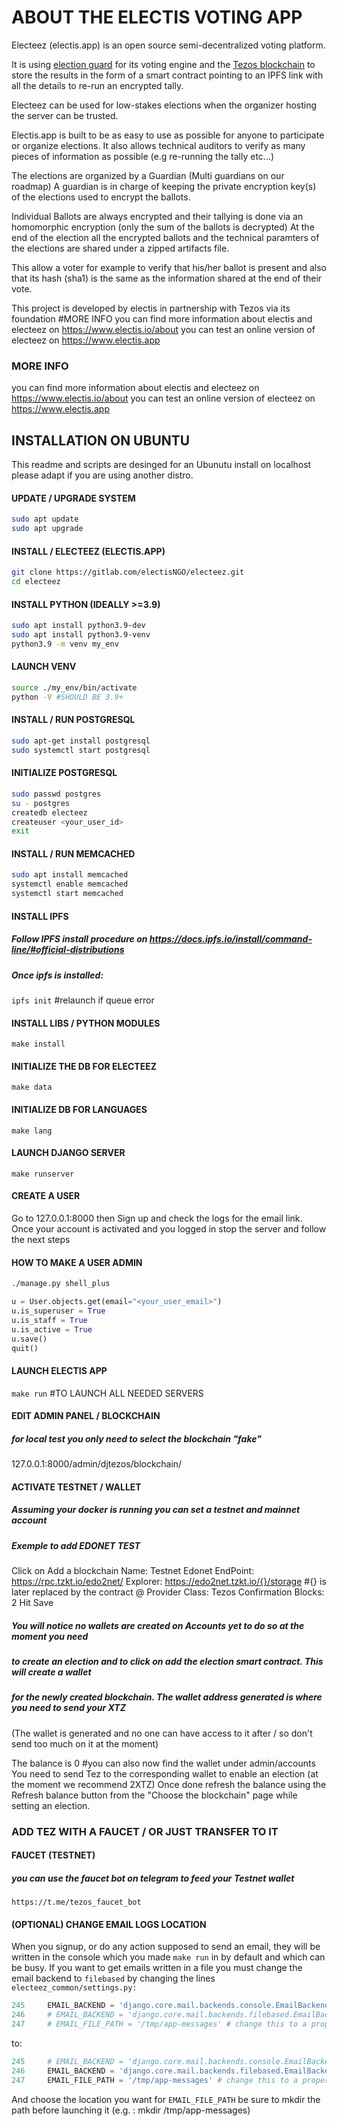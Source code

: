 # ABOUT THE ELECTIS VOTING APP

Electeez (electis.app) is an open source semi-decentralized voting platform.

It is using [election guard](https://www.electionguard.vote/) for its voting engine and
the [Tezos blockchain](tezos.com) to store the results in the form of a smart contract
pointing to an IPFS link with all the details to re-run an encrypted tally.

Electeez can be used for low-stakes elections when the organizer hosting the server can be trusted.

Electis.app is built to be as easy to use as possible for anyone to participate or organize elections.
It also allows technical auditors to verify as many pieces of information as possible
(e.g re-running the tally etc...)

The elections are organized by a Guardian (Multi guardians on our roadmap)
A guardian is in charge of keeping the private encryption
key(s) of the elections used to encrypt the ballots.

 Individual Ballots are always encrypted and their tallying is done via an homomorphic encryption
(only the sum of the ballots is decrypted) At the end of the election all the encrypted ballots and
the technical paramters of the elections are shared under a zipped artifacts file.

This allow a voter for example to verify that his/her ballot is present and
also that its hash (sha1) is the same as the information shared at the end of their vote.

This project is developed by electis in partnership with Tezos via its foundation #MORE INFO you can find more information about electis and electeez on https://www.electis.io/about you can test an online
version of electeez on https://www.electis.app

### MORE INFO
you can find more information about electis and electeez on https://www.electis.io/about
you can test an online version of electeez on https://www.electis.app


##  INSTALLATION ON UBUNTU

This readme and scripts are desinged for an Ubunutu install on localhost please adapt if
you are using another distro.

#### UPDATE / UPGRADE SYSTEM
```sh
sudo apt update
sudo apt upgrade
```

#### INSTALL / ELECTEEZ (ELECTIS.APP)
```sh
git clone https://gitlab.com/electisNGO/electeez.git
cd electeez
```

#### INSTALL PYTHON (IDEALLY >=3.9)
```sh
sudo apt install python3.9-dev
sudo apt install python3.9-venv
python3.9 -m venv my_env
```

#### LAUNCH VENV
```sh
source ./my_env/bin/activate
python -V #SHOULD BE 3.9+
```

#### INSTALL / RUN POSTGRESQL
```sh
sudo apt-get install postgresql
sudo systemctl start postgresql
```

#### INITIALIZE POSTGRESQL
```sh
sudo passwd postgres
su - postgres
createdb electeez
createuser <your_user_id>
exit
```

#### INSTALL / RUN MEMCACHED
```sh
sudo apt install memcached
systemctl enable memcached
systemctl start memcached
```

#### INSTALL IPFS
##### Follow IPFS install procedure on https://docs.ipfs.io/install/command-line/#official-distributions
##### Once ipfs is installed:
`ipfs init` #relaunch if queue error

#### INSTALL LIBS / PYTHON MODULES
`make install`

#### INITIALIZE THE DB FOR ELECTEEZ
`make data`

#### INITIALIZE DB FOR LANGUAGES
`make lang`

#### LAUNCH DJANGO SERVER
`make runserver`

#### CREATE A USER
Go to 127.0.0.1:8000 then Sign up and check the logs for the email link. Once your account is activated and you logged in stop the server and follow the next steps 


#### HOW TO MAKE A USER ADMIN 
```sh
./manage.py shell_plus
```

```python
u = User.objects.get(email="<your_user_email>")
u.is_superuser = True
u.is_staff = True
u.is_active = True
u.save()
quit()
```

#### LAUNCH ELECTIS APP
`make run` #TO LAUNCH ALL NEEDED SERVERS 


#### EDIT ADMIN PANEL / BLOCKCHAIN
##### for local test you only need to select the blockchain "fake"
127.0.0.1:8000/admin/djtezos/blockchain/

#### ACTIVATE TESTNET / WALLET
##### Assuming your docker is running you can set a testnet and mainnet account
##### Exemple to add EDONET TEST
Click on Add a blockchain
Name: Testnet Edonet
EndPoint: https://rpc.tzkt.io/edo2net/
Explorer: https://edo2net.tzkt.io/{}/storage #{} is later replaced by the contract @
Provider Class: Tezos
Confirmation Blocks: 2
Hit Save

##### You will notice no wallets are created on Accounts yet to do so at the moment you need
##### to create an election and to click on add the election smart contract. This will create a wallet
##### for the newly created blockchain. The wallet address generated is where you need to send your XTZ
(The wallet is generated and no one can have access to it after / so don't send too much on it at
the moment)

The balance is 0 #you can also now find the wallet under admin/accounts
You need to send Tez to the corresponding wallet to enable an election (at the moment we recommend 2XTZ)
Once done refresh the balance using the Refresh balance button from the "Choose the blockchain"
page while setting an election.

### ADD TEZ WITH A FAUCET / OR JUST TRANSFER TO IT

#### FAUCET (TESTNET)
##### you can use the faucet bot on telegram to feed your Testnet wallet
`https://t.me/tezos_faucet_bot`


#### (OPTIONAL) CHANGE EMAIL LOGS LOCATION 
When you signup, or do any action supposed to send an email, they will be
written in the console which you made `make run` in by default and which can be busy. 
If you want to get emails written in a file you must change the email backend
to `filebased` by changing the lines
`electeez_common/settings.py:`
```python
245     EMAIL_BACKEND = 'django.core.mail.backends.console.EmailBackend'
246     # EMAIL_BACKEND = 'django.core.mail.backends.filebased.EmailBackend'
247     # EMAIL_FILE_PATH = '/tmp/app-messages' # change this to a proper location
```
to:
```python
245     # EMAIL_BACKEND = 'django.core.mail.backends.console.EmailBackend'
246     EMAIL_BACKEND = 'django.core.mail.backends.filebased.EmailBackend'
247     EMAIL_FILE_PATH = '/tmp/app-messages' # change this to a proper location
```
And choose the location you want for `EMAIL_FILE_PATH` be sure to mkdir the path before launching it (e.g. : mkdir /tmp/app-messages)

